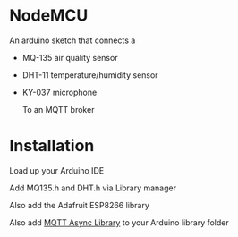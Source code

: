 # NodeMCU 
An arduino sketch that connects a
- MQ-135 air quality sensor
- DHT-11 temperature/humidity sensor
- KY-037 microphone

  To an MQTT broker

# Installation
Load up your Arduino IDE

Add MQ135.h and DHT.h via Library manager

Also add the Adafruit ESP8266 library

Also add [MQTT Async Library](https://github.com/marvinroger/async-mqtt-client) to your Arduino library folder
